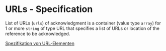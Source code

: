 # URLs - Specification

List of URLs (`urls`) of acknowledgment is a container (value type `array`) for 1 or more `string` of type URL that specifies a list of URLs or location of the reference to be acknowledged.

[Spezifikation von URL-Elementen](types/acknowledgments/acknowledgment/urls/url-spec.de.md)